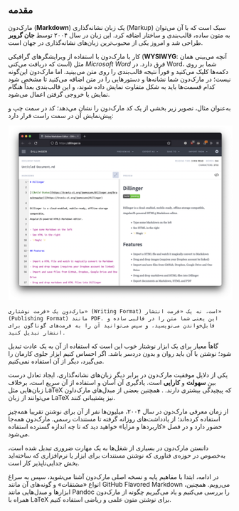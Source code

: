 ## مقدمه

مارک‌دون (**Markdown**) یک زبان نشانه‌گذاری (Markup) سبک است که با آن می‌توان به متون ساده، قالب‌بندی و ساختار اضافه کرد. این زبان در سال ۲۰۰۴ توسط **جان گروبر** طراحی شد و امروز یکی از محبوب‌ترین زبان‌های نشانه‌گذاری در جهان است.

کار با مارک‌دون با استفاده از ویرایشگرهای گرافیکی (**WYSIWYG**: آنچه می‌بینی همان است که دریافت می‌کنی) مثل _Microsoft Word_ فرق دارد. در Word، شما بر روی دکمه‌ها کلیک می‌کنید و فوراً نتیجه قالب‌بندی را روی متن می‌بینید. اما مارک‌دون این‌گونه نیست؛ در مارک‌دون شما نشانه‌ها و دستورهایی را در متن اضافه می‌کنید تا مشخص شود کدام قسمت‌ها باید به شکل متفاوت نمایش داده شوند، و این قالب‌بندی بعداً هنگام نمایش یا خروجی گرفتن اعمال می‌شود.

به‌عنوان مثال، تصویر زیر بخشی از یک کد مارک‌دون را نشان می‌دهد؛ کد در سمت چپ و پیش‌نمایش آن در سمت راست قرار دارد:

<div style="text-align: center;">
  <img src="../files/Markdown/markdown-sample.png" alt="نمونه‌ای از کد مارک‌دون" title="نمونه‌ای از کد مارک‌دون"
    style="max-width: 100%; height: auto;">
</div>

```admonish note title="نکته"
مارک‌دون یک «فرمت نوشتاری» (Writing Format) است، نه یک «فرمت انتشار» (Publishing Format) مانند PDF. این یعنی شما متن را در قالبی ساده و قابل‌خواندن می‌نویسید، و سپس می‌توانید آن را به فرمت‌های گوناگون برای انتشار تبدیل کنید.
```

گاهاً معیار برای یک ابزار نوشتار خوب این است که استفاده از آن به یک عادت تبدیل شود؛ نوشتن با آن باید روان و بدون دردسر باشد. اگر احساس کنیم ابزار جلوی کارمان را می‌گیرد، دیگر از آن استفاده نمی‌کنیم.

یکی از دلایل موفقیت مارک‌دون در برابر دیگر زبان‌های نشانه‌گذاری، ایجاد تعادل درست بین **سهولت** و **کارایی** است. یادگیری آن آسان و استفاده از آن سریع است، برخلاف زبان‌هایی مثل LaTeX که پیچیدگی بیشتری دارند. . همچنین بعضی از مبدل‌های مارک‌داون می‌توانند از زبان LaTeX نیز پشتیبانی کنند.

از زمان معرفی مارک‌دون در سال ۲۰۰۴، میلیون‌ها نفر از آن برای نوشتن تقریبا همه‌چیز استفاده کرده‌اند؛ از یادداشت‌های روزانه گرفته تا مستندات رسمی. مارک‌دون همه‌جا حضور دارد و در فصل «کاربردها و مزایا» خواهید دید که تا چه اندازه گسترده استفاده می‌شود.

دانستن مارک‌دون در بسیاری از شغل‌ها به یک مهارت ضروری تبدیل شده است، به‌خصوص در حوزه‌ی فناوری که نوشتن مستندات برای ابزار یا نرم‌افزاری که ساخته‌اید بخش جدایی‌ناپذیر کار است.

در ادامه، ابتدا با مفاهیم پایه و نسخه اصلی مارک‌دون آشنا می‌شوید، سپس به سراغ انواع «مشتقات» و گونه‌های آن مانند GitHub Flavored Markdown می‌رویم. همچنین، ابزارها و مبدل‌هایی مانند Pandoc را بررسی می‌کنیم و یاد می‌گیریم چگونه از مارک‌دون همراه با LaTeX برای نوشتن متون علمی و ریاضی استفاده کنیم.
